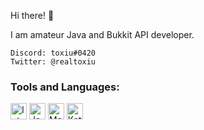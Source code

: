 Hi there! 👋

I am amateur Java and Bukkit API developer.

```
Discord: toxiu#0420
Twitter: @realtoxiu
```

### Tools and Languages:

<img allign="left" alt="IntelliJ IDEA" width="26px" src="https://upload.wikimedia.org/wikipedia/commons/thumb/d/d5/IntelliJ_IDEA_Logo.svg/1200px-IntelliJ_IDEA_Logo.svg.png">
<img allign="left" alt="Java" width="26px" src="https://i.pinimg.com/originals/f1/ea/a7/f1eaa7278f64e27128e062a3de918265.png">
<img allign="left" alt="MongoDB" width="26px" src="https://infinapps.com/wp-content/uploads/2018/10/mongodb-logo.png">
<img allign="left" alt="Kotlin" width="26px" src="https://upload.wikimedia.org/wikipedia/commons/b/b5/Kotlin-logo.png">
